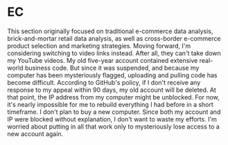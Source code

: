 # EC
This section originally focused on traditional e-commerce data analysis, brick-and-mortar retail data analysis, as well as cross-border e-commerce product selection and marketing strategies. Moving forward, I'm considering switching to video links instead. After all, they can't take down my YouTube videos.
My old five-year account contained extensive real-world business code. But since it was suspended, and because my computer has been mysteriously flagged, uploading and pulling code has become difficult.
According to GitHub's policy, if I don't receive any response to my appeal within 90 days, my old account will be deleted. At that point, the IP address from my computer might be unblocked. For now, it's nearly impossible for me to rebuild everything I had before in a short timeframe.
I don't plan to buy a new computer. Since both my account and IP were blocked without explanation, I don't want to waste my efforts. I'm worried about putting in all that work only to mysteriously lose access to a new account again.
